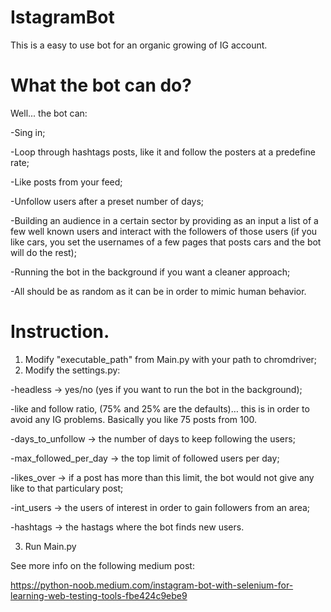 # IstagramBot

This is a easy to use bot for an organic growing of IG account.

# What the bot can do?

Well... the bot can:

-Sing in;

-Loop through hashtags posts, like it and follow the posters at a predefine rate;

-Like posts from your feed;

-Unfollow users after a preset number of days;

-Building an audience in a certain sector by providing as an input a list of a few well known users and interact with the followers of those users (if you like cars, you set the 
usernames of a few pages that posts cars and the bot will do the rest);

-Running the bot in the background if you want a cleaner approach;

-All should be as random as it can be in order to mimic human behavior.


# Instruction.

1. Modify "executable_path" from Main.py with your path to chromdriver;
2. Modify the settings.py:


-headless → yes/no (yes if you want to run the bot in the background);

-like and follow ratio, (75% and 25% are the defaults)… this is in order to avoid any IG problems. Basically you like 75 posts from 100.

-days_to_unfollow → the number of days to keep following the users;

-max_followed_per_day → the top limit of followed users per day;

-likes_over → if a post has more than this limit, the bot would not give any like to that particulary post;

-int_users → the users of interest in order to gain followers from an area;

-hashtags → the hastags where the bot finds new users.
	
3. Run Main.py



See more info on the following medium post:

https://python-noob.medium.com/instagram-bot-with-selenium-for-learning-web-testing-tools-fbe424c9ebe9
